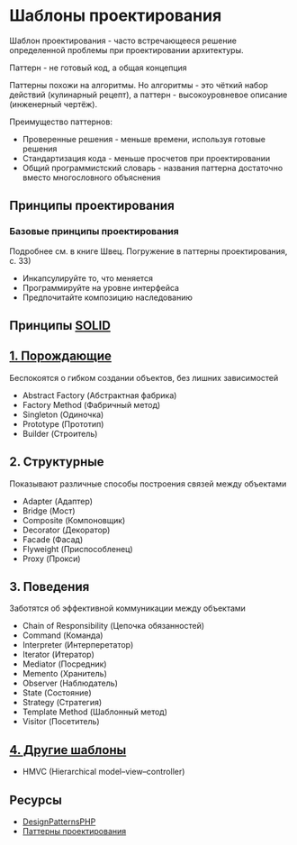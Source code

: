 # Шаблоны проектирования

Шаблон проектирования - часто встречающееся решение определенной проблемы при проектировании архитектуры.

Паттерн - не готовый код, а общая концепция

Паттерны похожи на алгоритмы. Но алгоритмы - это чёткий набор действий (кулинарный рецепт),
а паттерн - высокоуровневое описание (инженерный чертёж).

Преимущество паттернов:
* Проверенные решения - меньше времени, используя готовые решения
* Стандартизация кода - меньше просчетов при проектировании
* Общий программистский словарь - названия паттерна достаточно вместо многословного объяснения

## Принципы проектирования

### Базовые принципы проектирования

Подробнее см. в книге Швец. Погружение в паттерны проектирования, с. 33)

* Инкапсулируйте то, что меняется
* Программируйте на уровне интерфейса
* Предпочитайте композицию наследованию

## Принципы [SOLID](../solid.md)

## [1. Порождающие](docs/pattern/creational.md)

Беспокоятся о гибком создании объектов, без лишних зависимостей

* Abstract Factory (Абстрактная фабрика)
* Factory Method (Фабричный метод)
* Singleton (Одиночка)
* Prototype (Прототип)
* Builder (Строитель)

## 2. Структурные

Показывают различные способы построения связей между объектами

* Adapter (Адаптер)
* Bridge (Мост)
* Composite (Компоновщик)
* Decorator (Декоратор)
* Facade (Фасад)
* Flyweight (Приспособленец)
* Proxy (Прокси)

## 3. Поведения

Заботятся об эффективной коммуникации между объектами

* Chain of Responsibility (Цепочка обязанностей)
* Command (Команда)
* Interpreter (Интерперетатор)
* Iterator (Итератор)
* Mediator (Посредник)
* Memento (Хранитель)
* Observer (Наблюдатель)
* State (Состояние)
* Strategy (Стратегия)
* Template Method (Шаблонный метод)
* Visitor (Посетитель)

## [4. Другие шаблоны](docs/pattern/other.md)
* HMVC (Hierarchical model–view–controller)

## Ресурсы
* [DesignPatternsPHP](https://github.com/domnikl/DesignPatternsPHP)
* [Паттерны проектирования](https://refactoring.guru/ru/design-patterns)
